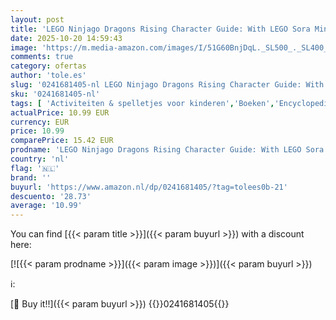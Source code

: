 ```yaml
---
layout: post
title: 'LEGO Ninjago Dragons Rising Character Guide: With LEGO Sora Minifigure'
date: 2025-10-20 14:59:43
image: 'https://m.media-amazon.com/images/I/51G60BnjDqL._SL500_._SL400_.jpg'
comments: true
category: ofertas
author: 'tole.es'
slug: '0241681405-nl LEGO Ninjago Dragons Rising Character Guide: With LEGO...'
sku: '0241681405-nl'
tags: [ 'Activiteiten & spelletjes voor kinderen','Boeken','Encyclopedieën & handleidingen voor kinderen','Engelstalige boeken','Fantasie voor kinderen','Featured Categories','Kinderboeken','Kinderboeken over podiumkunsten','Kunst & muziek voor kinderen','Literatuur & fictie voor kinderen','Naslagwerken voor kinderen','Onderwijs & referentie voor kinderen','Paranormale fantasie voor kinderen','Sciencefiction & fantasy voor kinderen','Visionaire en metafysische fantasyfictie voor kinderen','🇳🇱', ]
actualPrice: 10.99 EUR
currency: EUR
price: 10.99
comparePrice: 15.42 EUR
prodname: 'LEGO Ninjago Dragons Rising Character Guide: With LEGO Sora Minifigure'
country: 'nl'
flag: '🇳🇱'
brand: ''
buyurl: 'https://www.amazon.nl/dp/0241681405/?tag=tolees0b-21'
descuento: '28.73'
average: '10.99'
---
```


You can find [{{< param title >}}]({{< param buyurl >}}) with a discount here:

[![{{< param prodname >}}]({{< param image >}})]({{< param buyurl >}})

ℹ️:


[🛒 Buy it!!]({{< param buyurl >}})
{{<world>}}0241681405{{</world>}}
